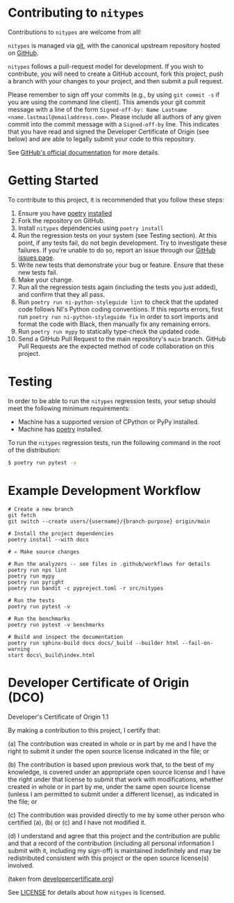 # Contributing to `nitypes`

Contributions to `nitypes` are welcome from all!

`nitypes` is managed via [git](https://git-scm.com), with the canonical upstream
repository hosted on [GitHub](https://github.com/ni/nitypes-python/).

`nitypes` follows a pull-request model for development.  If you wish to
contribute, you will need to create a GitHub account, fork this project, push a
branch with your changes to your project, and then submit a pull request.

Please remember to sign off your commits (e.g., by using `git commit -s` if you
are using the command line client). This amends your git commit message with a line
of the form `Signed-off-by: Name Lastname <name.lastmail@emailaddress.com>`. Please
include all authors of any given commit into the commit message with a
`Signed-off-by` line. This indicates that you have read and signed the Developer
Certificate of Origin (see below) and are able to legally submit your code to
this repository.

See [GitHub's official documentation](https://help.github.com/articles/using-pull-requests/) for more details.

# Getting Started

To contribute to this project, it is recommended that you follow these steps:

1. Ensure you have [poetry](https://python-poetry.org/)
   [installed](https://python-poetry.org/docs/#installation)
2. Fork the repository on GitHub.
3. Install `nitypes` dependencies using `poetry install`
4. Run the regression tests on your system (see Testing section). At this point, if any tests fail,
   do not begin development. Try to investigate these failures. If you're unable to do so, report an
   issue through our [GitHub issues page](http://github.com/ni/nitypes-python/issues).
5. Write new tests that demonstrate your bug or feature. Ensure that these new tests fail.
6. Make your change.
7. Run all the regression tests again (including the tests you just added), and confirm that they
   all pass.
8. Run `poetry run ni-python-styleguide lint` to check that the updated code follows NI's Python
   coding conventions. If this reports errors, first run `poetry run ni-python-styleguide fix` in
   order to sort imports and format the code with Black, then manually fix any remaining errors.
9. Run `poetry run mypy` to statically type-check the updated code.
10. Send a GitHub Pull Request to the main repository's `main` branch. GitHub Pull Requests are the
   expected method of code collaboration on this project.

# Testing

In order to be able to run the `nitypes` regression tests, your setup should meet the following minimum
requirements:

- Machine has a supported version of CPython or PyPy installed.
- Machine has [poetry](https://python-poetry.org/) installed.

To run the `nitypes` regression tests, run the following command in the root of the distribution:

```sh
$ poetry run pytest -v
```

# Example Development Workflow

```
# Create a new branch
git fetch
git switch --create users/{username}/{branch-purpose} origin/main

# Install the project dependencies
poetry install --with docs

# ✍ Make source changes

# Run the analyzers -- see files in .github/workflows for details
poetry run nps lint
poetry run mypy
poetry run pyright
poetry run bandit -c pyproject.toml -r src/nitypes

# Run the tests
poetry run pytest -v

# Run the benchmarks
poetry run pytest -v benchmarks

# Build and inspect the documentation
poetry run sphinx-build docs docs/_build --builder html --fail-on-warning
start docs\_build\index.html
```

# Developer Certificate of Origin (DCO)

   Developer's Certificate of Origin 1.1

   By making a contribution to this project, I certify that:

   (a) The contribution was created in whole or in part by me and I
       have the right to submit it under the open source license
       indicated in the file; or

   (b) The contribution is based upon previous work that, to the best
       of my knowledge, is covered under an appropriate open source
       license and I have the right under that license to submit that
       work with modifications, whether created in whole or in part
       by me, under the same open source license (unless I am
       permitted to submit under a different license), as indicated
       in the file; or

   (c) The contribution was provided directly to me by some other
       person who certified (a), (b) or (c) and I have not modified
       it.

   (d) I understand and agree that this project and the contribution
       are public and that a record of the contribution (including all
       personal information I submit with it, including my sign-off) is
       maintained indefinitely and may be redistributed consistent with
       this project or the open source license(s) involved.

(taken from [developercertificate.org](https://developercertificate.org/))

See [LICENSE](https://github.com/ni/nitypes-python/blob/main/LICENSE)
for details about how `nitypes` is licensed.
